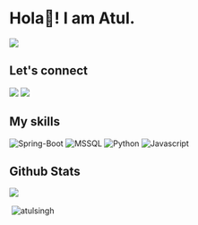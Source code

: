 # Hola👋! I am Atul.
![](https://komarev.com/ghpvc/?username=atul4798&label=Profile%20views&color=0e75b6&style=flat)
## Let's connect
[![](https://img.shields.io/twitter/follow/imsaadahmad?label=Twitter&logo=twitter&style=for-the-badge)](https://twitter.com/atulkmr47)
[![](https://img.shields.io/badge/LinkedIn-0077B5?style=for-the-badge&logo=linkedin&logoColor=white)](https://www.linkedin.com/in/atul-kumar-singh-03a860159/)


## My skills
<p>
<img src="https://img.shields.io/badge/%E2%9A%9B%EF%B8%8F-ReactJS-blue" alt="Spring-Boot" />
<img src="https://img.shields.io/badge/%F0%9F%93%85-SQL-green" alt="MSSQL" />
<img src="https://img.shields.io/badge/%F0%9F%90%8D-Python-yellow" alt="Python" />
<img src="https://img.shields.io/badge/%F0%9F%8D%B5-JavaScript-yellow" alt="Javascript" />
</p>

## Github Stats
<img src = "https://github-readme-stats.vercel.app/api?username=atul4798&&show_icons=true&title_color=ffffff&icon_color=bb2acf&text_color=daf7dc&bg_color=151515" />
<p>&nbsp;<img align="center" src="https://github-readme-streak-stats.herokuapp.com/?user=atul4798" alt="atulsingh" /></p>
